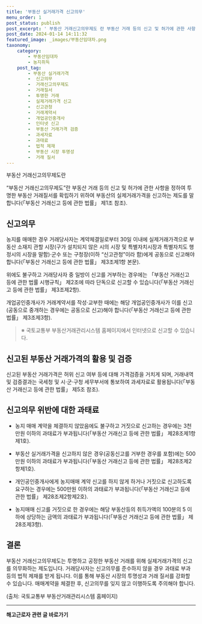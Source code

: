 ```yaml
---
title: '부동산 실거래가격 신고의무'
menu_order: 1
post_status: publish
post_excerpt: ' 부동산 거래신고의무제도 란 부동산 거래 등의 신고 및 허가에 관한 사항을 정하여 투명한 부동산 거래질서를 확립하기 위하여 부동산의 실제거래가격을 신고하는 제도를 말합니다  부동산 거래신고 등에 관한 법률  제1조 참조 .'
post_date: 2024-01-14 14:11:32
featured_image: _images/부동산임대차.png
taxonomy:
    category:
        - 부동산임대차
        - 농지취득
    post_tag:
        - 부동산 실거래가격
        -  신고의무
        -  거래신고의무제도
        -  거래질서
        -  투명한 거래
        -  실제거래가격 신고
        -  신고관청
        -  거래계약서
        -  개업공인중개사
        -  인터넷 신고
        -  부동산 거래가격 검증
        -  과세자료
        -  과태료
        -  법적 제재
        -  부동산 시장 투명성
        -  거래 질서
---
```



부동산 거래신고의무제도란

“부동산 거래신고의무제도”란 부동산 거래 등의 신고 및 허가에 관한 사항을 정하여 투명한 부동산 거래질서를 확립하기 위하여 부동산의 실제거래가격을 신고하는 제도를 말합니다(「부동산 거래신고 등에 관한 법률」 제1조 참조).

## 신고의무

농지를 매매한 경우 거래당사자는 계약체결일로부터 30일 이내에 실제거래가격으로 부동산 소재지 관할 시장(구가 설치되지 않은 시의 시장 및 특별자치시장과 특별자치도 행정시의 시장을 말함)·군수 또는 구청장(이하 “신고관청”이라 함)에게 공동으로 신고해야 합니다(「부동산 거래신고 등에 관한 법률」 제3조제1항 본문).

위에도 불구하고 거래당사자 중 일방이 신고를 거부하는 경우에는 「부동산 거래신고 등에 관한 법률 시행규칙」 제2조에 따라 단독으로 신고할 수 있습니다(「부동산 거래신고 등에 관한 법률」 제3조제2항).

개업공인중개사가 거래계약서를 작성·교부한 때에는 해당 개업공인중개사가 이를 신고(공동으로 중개하는 경우에는 공동으로 신고)해야 합니다(「부동산 거래신고 등에 관한 법률」 제3조제3항).

>※ 국토교통부 부동산거래관리시스템 홈페이지에서 인터넷으로 신고할 수 있습니다.

## 신고된 부동산 거래가격의 활용 및 검증

신고된 부동산 거래가격은 허위 신고 여부 등에 대해 가격검증을 거치게 되며, 거래내역 및 검증결과는 국세청 및 시·군·구청 세무부서에 통보하여 과세자료로 활용됩니다(「부동산 거래신고 등에 관한 법률」 제5조 참조).

## 신고의무 위반에 대한 과태료

- 농지 매매 계약을 체결하지 않았음에도 불구하고 거짓으로 신고하는 경우에는 3천만원 이하의 과태료가 부과됩니다(「부동산 거래신고 등에 관한 법률」 제28조제1항제1호).

- 부동산 실거래가격을 신고하지 않은 경우(공동신고를 거부한 경우를 포함)에는 500만원 이하의 과태료가 부과됩니다(「부동산 거래신고 등에 관한 법률」 제28조제2항제1호).

- 개인공인중개사에게 농지매매 계약 신고를 하지 않게 하거나 거짓으로 신고하도록 요구하는 경우에는 500만원 이하의 과태료가 부과됩니다(「부동산 거래신고 등에 관한 법률」 제28조제2항제2호).

- 농지매매 신고를 거짓으로 한 경우에는 해당 부동산등의 취득가액의 100분의 5 이하에 상당하는 금액의 과태료가 부과됩니다(「부동산 거래신고 등에 관한 법률」 제28조제3항).

## 결론

부동산 거래신고의무제도는 투명하고 공정한 부동산 거래를 위해 실제거래가격의 신고를 의무화하는 제도입니다. 거래당사자는 신고의무를 준수하지 않을 경우 과태료 부과 등의 법적 제재를 받게 됩니다. 이를 통해 부동산 시장의 투명성과 거래 질서를 강화할 수 있습니다. 매매계약을 체결한 후, 신고의무를 잊지 않고 이행하도록 주의해야 합니다.

(출처: 국토교통부 부동산거래관리시스템 홈페이지)
<!-- wp:separator -->
<hr class="wp-block-separator has-alpha-channel-opacity"/>
<!-- /wp:separator -->

<!-- wp:group {"backgroundColor":"base","layout":{"type":"constrained"}} -->
<div class="wp-block-group has-base-background-color has-background"><!-- wp:paragraph {"align":"center","fontSize":"medium"} -->
<p class="has-text-align-center has-large-font-size"><strong>해고근로자 관련 글 바로가기</strong></p>
<!-- /wp:paragraph -->


<!-- wp:latest-posts
{"categories":[{"id":12660,"count":19,"description":"","link":"https://uknowlaw.com/category/%ed%95%b4%ea%b3%a0%ea%b7%bc%eb%a1%9c%ec%9e%90/","name":"해고근로자","slug":"해고근로자","taxonomy":"category","parent":0,"meta":[],"_links":{"self":[{"href":"https://uknowlaw.com/wp-json/wp/v2/categories/12660"}],"collection":[{"href":"https://uknowlaw.com/wp-json/wp/v2/categories"}],"about":[{"href":"https://uknowlaw.com/wp-json/wp/v2/taxonomies/category"}],"wp:post_type":[{"href":"https://uknowlaw.com/wp-json/wp/v2/posts?categories=12660"}],"curies":[{"name":"wp","href":"https://api.w.org/{rel}","templated":true}]}}],"postsToShow":100,"excerptLength":28,"postLayout":"grid","columns":2,"featuredImageAlign":"left","featuredImageSizeSlug":"large","fontSize":"small"} /--></div>
<!-- /wp:group -->